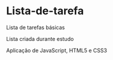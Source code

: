 # Lista-de-tarefa
<p>Lista de tarefas básicas</p>
<p>Lista criada durante estudo</p>
<p>Aplicação de JavaScript, HTML5 e CSS3</p>
